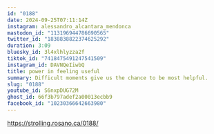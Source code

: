 ```yaml
---
id: "0188"
date: 2024-09-25T07:11:14Z
instagram: alessandro_alcantara_mendonca
mastodon_id: "113196944786690565"
twitter_id: "1838838822374625292"
duration: 3:09
bluesky_id: 3l4xlhlyzza2f
tiktok_id: "7418475491247541509"
instagram_id: DAVNQeIiwbQ
title: power in feeling useful
summary: Difficult moments give us the chance to be most helpful.
slug: "0188"
youtube_id: S6nxpDUG72M
ghost_id: 66f3b797adef2a00013ecbb9
facebook_id: "10230366642663980"
---
```

https://strolling.rosano.ca/0188/
